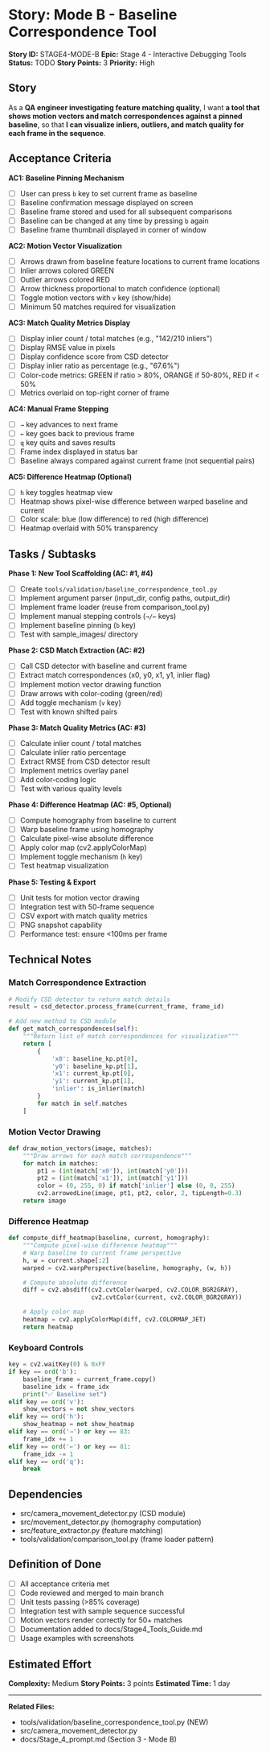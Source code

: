 # Story: Mode B - Baseline Correspondence Tool

**Story ID:** STAGE4-MODE-B
**Epic:** Stage 4 - Interactive Debugging Tools
**Status:** TODO
**Story Points:** 3
**Priority:** High

## Story

As a **QA engineer investigating feature matching quality**,
I want **a tool that shows motion vectors and match correspondences against a pinned baseline**,
so that **I can visualize inliers, outliers, and match quality for each frame in the sequence**.

## Acceptance Criteria

**AC1: Baseline Pinning Mechanism**
- [ ] User can press `b` key to set current frame as baseline
- [ ] Baseline confirmation message displayed on screen
- [ ] Baseline frame stored and used for all subsequent comparisons
- [ ] Baseline can be changed at any time by pressing `b` again
- [ ] Baseline frame thumbnail displayed in corner of window

**AC2: Motion Vector Visualization**
- [ ] Arrows drawn from baseline feature locations to current frame locations
- [ ] Inlier arrows colored GREEN
- [ ] Outlier arrows colored RED
- [ ] Arrow thickness proportional to match confidence (optional)
- [ ] Toggle motion vectors with `v` key (show/hide)
- [ ] Minimum 50 matches required for visualization

**AC3: Match Quality Metrics Display**
- [ ] Display inlier count / total matches (e.g., "142/210 inliers")
- [ ] Display RMSE value in pixels
- [ ] Display confidence score from CSD detector
- [ ] Display inlier ratio as percentage (e.g., "67.6%")
- [ ] Color-code metrics: GREEN if ratio > 80%, ORANGE if 50-80%, RED if < 50%
- [ ] Metrics overlaid on top-right corner of frame

**AC4: Manual Frame Stepping**
- [ ] `→` key advances to next frame
- [ ] `←` key goes back to previous frame
- [ ] `q` key quits and saves results
- [ ] Frame index displayed in status bar
- [ ] Baseline always compared against current frame (not sequential pairs)

**AC5: Difference Heatmap (Optional)**
- [ ] `h` key toggles heatmap view
- [ ] Heatmap shows pixel-wise difference between warped baseline and current
- [ ] Color scale: blue (low difference) to red (high difference)
- [ ] Heatmap overlaid with 50% transparency

## Tasks / Subtasks

**Phase 1: New Tool Scaffolding (AC: #1, #4)**
- [ ] Create `tools/validation/baseline_correspondence_tool.py`
- [ ] Implement argument parser (input_dir, config paths, output_dir)
- [ ] Implement frame loader (reuse from comparison_tool.py)
- [ ] Implement manual stepping controls (`→/←` keys)
- [ ] Implement baseline pinning (`b` key)
- [ ] Test with sample_images/ directory

**Phase 2: CSD Match Extraction (AC: #2)**
- [ ] Call CSD detector with baseline and current frame
- [ ] Extract match correspondences (x0, y0, x1, y1, inlier flag)
- [ ] Implement motion vector drawing function
- [ ] Draw arrows with color-coding (green/red)
- [ ] Add toggle mechanism (`v` key)
- [ ] Test with known shifted pairs

**Phase 3: Match Quality Metrics (AC: #3)**
- [ ] Calculate inlier count / total matches
- [ ] Calculate inlier ratio percentage
- [ ] Extract RMSE from CSD detector result
- [ ] Implement metrics overlay panel
- [ ] Add color-coding logic
- [ ] Test with various quality levels

**Phase 4: Difference Heatmap (AC: #5, Optional)**
- [ ] Compute homography from baseline to current
- [ ] Warp baseline frame using homography
- [ ] Calculate pixel-wise absolute difference
- [ ] Apply color map (cv2.applyColorMap)
- [ ] Implement toggle mechanism (`h` key)
- [ ] Test heatmap visualization

**Phase 5: Testing & Export**
- [ ] Unit tests for motion vector drawing
- [ ] Integration test with 50-frame sequence
- [ ] CSV export with match quality metrics
- [ ] PNG snapshot capability
- [ ] Performance test: ensure <100ms per frame

## Technical Notes

### Match Correspondence Extraction

```python
# Modify CSD detector to return match details
result = csd_detector.process_frame(current_frame, frame_id)

# Add new method to CSD module
def get_match_correspondences(self):
    """Return list of match correspondences for visualization"""
    return [
        {
            'x0': baseline_kp.pt[0],
            'y0': baseline_kp.pt[1],
            'x1': current_kp.pt[0],
            'y1': current_kp.pt[1],
            'inlier': is_inlier(match)
        }
        for match in self.matches
    ]
```

### Motion Vector Drawing

```python
def draw_motion_vectors(image, matches):
    """Draw arrows for each match correspondence"""
    for match in matches:
        pt1 = (int(match['x0']), int(match['y0']))
        pt2 = (int(match['x1']), int(match['y1']))
        color = (0, 255, 0) if match['inlier'] else (0, 0, 255)
        cv2.arrowedLine(image, pt1, pt2, color, 2, tipLength=0.3)
    return image
```

### Difference Heatmap

```python
def compute_diff_heatmap(baseline, current, homography):
    """Compute pixel-wise difference heatmap"""
    # Warp baseline to current frame perspective
    h, w = current.shape[:2]
    warped = cv2.warpPerspective(baseline, homography, (w, h))

    # Compute absolute difference
    diff = cv2.absdiff(cv2.cvtColor(warped, cv2.COLOR_BGR2GRAY),
                       cv2.cvtColor(current, cv2.COLOR_BGR2GRAY))

    # Apply color map
    heatmap = cv2.applyColorMap(diff, cv2.COLORMAP_JET)
    return heatmap
```

### Keyboard Controls

```python
key = cv2.waitKey(0) & 0xFF
if key == ord('b'):
    baseline_frame = current_frame.copy()
    baseline_idx = frame_idx
    print("✅ Baseline set")
elif key == ord('v'):
    show_vectors = not show_vectors
elif key == ord('h'):
    show_heatmap = not show_heatmap
elif key == ord('→') or key == 83:
    frame_idx += 1
elif key == ord('←') or key == 81:
    frame_idx -= 1
elif key == ord('q'):
    break
```

## Dependencies

- src/camera_movement_detector.py (CSD module)
- src/movement_detector.py (homography computation)
- src/feature_extractor.py (feature matching)
- tools/validation/comparison_tool.py (frame loader pattern)

## Definition of Done

- [ ] All acceptance criteria met
- [ ] Code reviewed and merged to main branch
- [ ] Unit tests passing (>85% coverage)
- [ ] Integration test with sample sequence successful
- [ ] Motion vectors render correctly for 50+ matches
- [ ] Documentation added to docs/Stage4_Tools_Guide.md
- [ ] Usage examples with screenshots

## Estimated Effort

**Complexity:** Medium
**Story Points:** 3 points
**Estimated Time:** 1 day

---

**Related Files:**
- tools/validation/baseline_correspondence_tool.py (NEW)
- src/camera_movement_detector.py
- docs/Stage_4_prompt.md (Section 3 - Mode B)
